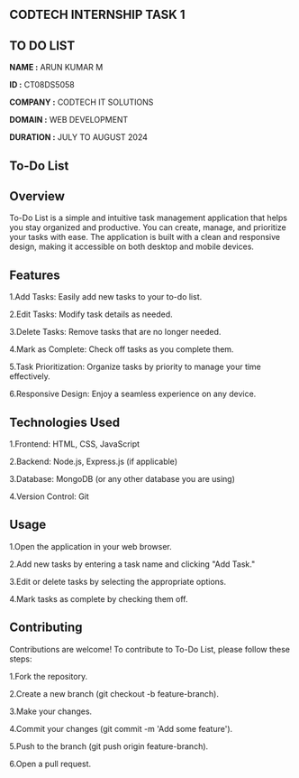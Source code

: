 ## CODTECH INTERNSHIP TASK 1    

## TO DO LIST

**NAME :** ARUN KUMAR M

**ID :** CT08DS5058

**COMPANY :** CODTECH IT SOLUTIONS

**DOMAIN :** WEB DEVELOPMENT

**DURATION :** JULY TO AUGUST 2024

## To-Do List


## Overview

To-Do List is a simple and intuitive task management application that helps you stay organized and productive. You can create, manage, and prioritize your tasks with ease. The application is built with a clean and responsive design, making it accessible on both desktop and mobile devices.

## Features

1.Add Tasks: Easily add new tasks to your to-do list.

2.Edit Tasks: Modify task details as needed.

3.Delete Tasks: Remove tasks that are no longer needed.

4.Mark as Complete: Check off tasks as you complete them.

5.Task Prioritization: Organize tasks by priority to manage your time effectively.

6.Responsive Design: Enjoy a seamless experience on any device.

## Technologies Used

1.Frontend: HTML, CSS, JavaScript

2.Backend: Node.js, Express.js (if applicable)

3.Database: MongoDB (or any other database you are using)

4.Version Control: Git

## Usage
1.Open the application in your web browser.

2.Add new tasks by entering a task name and clicking "Add Task."

3.Edit or delete tasks by selecting the appropriate options.

4.Mark tasks as complete by checking them off.

## Contributing

Contributions are welcome! To contribute to To-Do List, please follow these steps:

1.Fork the repository.

2.Create a new branch (git checkout -b feature-branch).

3.Make your changes.

4.Commit your changes (git commit -m 'Add some feature').

5.Push to the branch (git push origin feature-branch).

6.Open a pull request.
